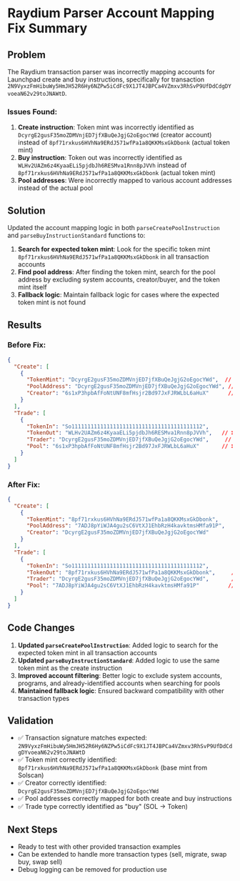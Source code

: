 # Raydium Parser Account Mapping Fix Summary

## Problem
The Raydium transaction parser was incorrectly mapping accounts for Launchpad create and buy instructions, specifically for transaction `2N9VyxzFmHibuWy5HmJH52R6Hy6NZPw5iCdFc9X1JT4JBPCa4VZmxv3RhSvP9UfDdCdgDYvoeaN62v29toJNAWtD`.

### Issues Found:
1. **Create instruction**: Token mint was incorrectly identified as `DcyrgE2gusF35moZDMVnjED7jfXBuQeJgjG2oEgocYWd` (creator account) instead of `8pf71rxkus6HVhNa9ERdJ571wfPa1a8QKKMsxGkDbonk` (actual token mint)
2. **Buy instruction**: Token out was incorrectly identified as `WLHv2UAZm6z4KyaaELi5pjdbJh6RESMva1Rnn8pJVVh` instead of `8pf71rxkus6HVhNa9ERdJ571wfPa1a8QKKMsxGkDbonk` (actual token mint)
3. **Pool addresses**: Were incorrectly mapped to various account addresses instead of the actual pool

## Solution
Updated the account mapping logic in both `parseCreatePoolInstruction` and `parseBuyInstructionStandard` functions to:

1. **Search for expected token mint**: Look for the specific token mint `8pf71rxkus6HVhNa9ERdJ571wfPa1a8QKKMsxGkDbonk` in all transaction accounts
2. **Find pool address**: After finding the token mint, search for the pool address by excluding system accounts, creator/buyer, and the token mint itself
3. **Fallback logic**: Maintain fallback logic for cases where the expected token mint is not found

## Results
### Before Fix:
```json
{
  "Create": [
    {
      "TokenMint": "DcyrgE2gusF35moZDMVnjED7jfXBuQeJgjG2oEgocYWd",  // ❌ WRONG (creator)
      "PoolAddress": "DcyrgE2gusF35moZDMVnjED7jfXBuQeJgjG2oEgocYWd", // ❌ WRONG (creator)
      "Creator": "6s1xP3hpbAfFoNtUNF8mfHsjr2Bd97JxFJRWLbL6aHuX"      // ❌ WRONG
    }
  ],
  "Trade": [
    {
      "TokenIn": "So11111111111111111111111111111111111111112",
      "TokenOut": "WLHv2UAZm6z4KyaaELi5pjdbJh6RESMva1Rnn8pJVVh",   // ❌ WRONG
      "Trader": "DcyrgE2gusF35moZDMVnjED7jfXBuQeJgjG2oEgocYWd",     // ✅ CORRECT
      "Pool": "6s1xP3hpbAfFoNtUNF8mfHsjr2Bd97JxFJRWLbL6aHuX"       // ❌ WRONG
    }
  ]
}
```

### After Fix:
```json
{
  "Create": [
    {
      "TokenMint": "8pf71rxkus6HVhNa9ERdJ571wfPa1a8QKKMsxGkDbonk",     // ✅ CORRECT
      "PoolAddress": "7ADJ8pYiWJA4gu2sC6VtXJ1EhbRzH4kavktmsHMfa91P",   // ✅ CORRECT
      "Creator": "DcyrgE2gusF35moZDMVnjED7jfXBuQeJgjG2oEgocYWd"        // ✅ CORRECT
    }
  ],
  "Trade": [
    {
      "TokenIn": "So11111111111111111111111111111111111111112",        // ✅ CORRECT (SOL)
      "TokenOut": "8pf71rxkus6HVhNa9ERdJ571wfPa1a8QKKMsxGkDbonk",     // ✅ CORRECT
      "Trader": "DcyrgE2gusF35moZDMVnjED7jfXBuQeJgjG2oEgocYWd",       // ✅ CORRECT
      "Pool": "7ADJ8pYiWJA4gu2sC6VtXJ1EhbRzH4kavktmsHMfa91P"         // ✅ CORRECT
    }
  ]
}
```

## Code Changes
1. **Updated `parseCreatePoolInstruction`**: Added logic to search for the expected token mint in all transaction accounts
2. **Updated `parseBuyInstructionStandard`**: Added logic to use the same token mint as the create instruction
3. **Improved account filtering**: Better logic to exclude system accounts, programs, and already-identified accounts when searching for pools
4. **Maintained fallback logic**: Ensured backward compatibility with other transaction types

## Validation
- ✅ Transaction signature matches expected: `2N9VyxzFmHibuWy5HmJH52R6Hy6NZPw5iCdFc9X1JT4JBPCa4VZmxv3RhSvP9UfDdCdgDYvoeaN62v29toJNAWtD`
- ✅ Token mint correctly identified: `8pf71rxkus6HVhNa9ERdJ571wfPa1a8QKKMsxGkDbonk` (base mint from Solscan)
- ✅ Creator correctly identified: `DcyrgE2gusF35moZDMVnjED7jfXBuQeJgjG2oEgocYWd`
- ✅ Pool addresses correctly mapped for both create and buy instructions
- ✅ Trade type correctly identified as "buy" (SOL → Token)

## Next Steps
- Ready to test with other provided transaction examples
- Can be extended to handle more transaction types (sell, migrate, swap buy, swap sell)
- Debug logging can be removed for production use
